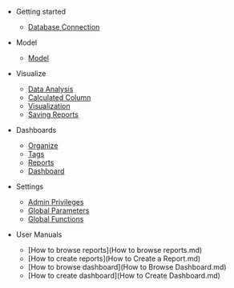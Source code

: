 - Getting started
  - [Database Connection](DatabaseConnection.md)
  
- Model
  - [Model](model.md)
  
- Visualize
  - [Data Analysis](DataRun.md)  
  - [Calculated Column](CalculatedColumn.md)
  - [Visualization](Visualization.md)
  - [Saving Reports](SavingReports.md)

- Dashboards
  - [Organize](Organize.md)
  - [Tags](Tags.md)
  - [Reports](SReports.md)  
  - [Dashboard](Dashboard.md)
  

- Settings
  - [Admin Privileges](AdminPrivileges.md)
  - [Global Parameters](GlobalParameters.md)  
  - [Global Functions](GlobalFunctions.md)
  
 - User Manuals
   - [How to browse reports](How to browse reports.md)
   - [How to create reports](How to Create a Report.md)
   - [How to browse dashboard](How to Browse Dashboard.md)
   - [How to create dashboard](How to Create Dashboard.md)
